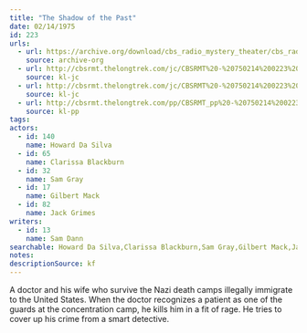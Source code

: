 ```yaml
---
title: "The Shadow of the Past"
date: 02/14/1975
id: 223
urls: 
  - url: https://archive.org/download/cbs_radio_mystery_theater/cbs_radio_mystery_theater-0201-0250.zip/cbs_radio_mystery_theater-0201-0250%2Fcbsrmt_0223_the_shadow_of_the_past.mp3
    source: archive-org
  - url: http://cbsrmt.thelongtrek.com/jc/CBSRMT%20-%20750214%200223%20Shadow%20Of%20The%20Past%20vbr%20kb%20-intro_jc.mp3
    source: kl-jc
  - url: http://cbsrmt.thelongtrek.com/jc/CBSRMT%20-%20750214%200223%20Shadow%20Of%20The%20Past%20vbr%20oz_jc.mp3
    source: kl-jc
  - url: http://cbsrmt.thelongtrek.com/pp/CBSRMT_pp%20-%20750214%200223%20The%20Shadow%20of%20the%20Past.mp3
    source: kl-pp
tags: 
actors:  
  - id: 140
    name: Howard Da Silva  
  - id: 65
    name: Clarissa Blackburn  
  - id: 32
    name: Sam Gray  
  - id: 17
    name: Gilbert Mack  
  - id: 82
    name: Jack Grimes
writers:  
  - id: 13
    name: Sam Dann
searchable: Howard Da Silva,Clarissa Blackburn,Sam Gray,Gilbert Mack,Jack Grimes Sam Dann
notes: 
descriptionSource: kf
---
```

A doctor and his wife who survive the Nazi death camps illegally immigrate to the United States. When the doctor recognizes a patient as one of the guards at the concentration camp, he kills him in a fit of rage. He tries to cover up his crime from a smart detective.